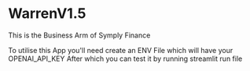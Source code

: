 # WarrenV1.5
This is the Business Arm of Symply Finance

To utilise this App you'll need create an ENV File which will have your OPENAI_API_KEY
After which you can test it by running streamlit run <Investment Banking> file
